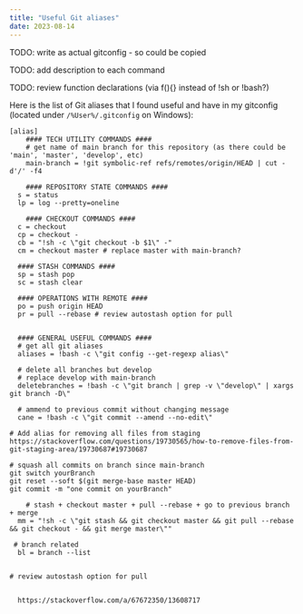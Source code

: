 ```yaml
---
title: "Useful Git aliases"
date: 2023-08-14
---
```


TODO: write as actual gitconfig - so could be copied

TODO: add description to each command

TODO: review function declarations (via f(){} instead of !sh or !bash?)

Here is the list of Git aliases that I found useful and have in my gitconfig (located under `/%User%/.gitconfig` on Windows):

```
[alias]
	#### TECH UTILITY COMMANDS ####
	# get name of main branch for this repository (as there could be 'main', 'master', 'develop', etc)
	main-branch = !git symbolic-ref refs/remotes/origin/HEAD | cut -d'/' -f4

	#### REPOSITORY STATE COMMANDS ####
  s = status
  lp = log --pretty=oneline

	#### CHECKOUT COMMANDS ####
  c = checkout
  cp = checkout -
  cb = "!sh -c \"git checkout -b $1\" -"
  cm = checkout master # replace master with main-branch?

  #### STASH COMMANDS ####
  sp = stash pop
  sc = stash clear

  #### OPERATIONS WITH REMOTE ####
  po = push origin HEAD
  pr = pull --rebase # review autostash option for pull


  #### GENERAL USEFUL COMMANDS ####
  # get all git aliases
  aliases = !bash -c \"git config --get-regexp alias\"

  # delete all branches but develop
  # replace develop with main-branch
  deletebranches = !bash -c \"git branch | grep -v \"develop\" | xargs git branch -D\"

  # ammend to previous commit without changing message
  cane = !bash -c \"git commit --amend --no-edit\"

# Add alias for removing all files from staging
https://stackoverflow.com/questions/19730565/how-to-remove-files-from-git-staging-area/19730687#19730687

# squash all commits on branch since main-branch
git switch yourBranch
git reset --soft $(git merge-base master HEAD)
git commit -m "one commit on yourBranch"

    # stash + checkout master + pull --rebase + go to previous branch + merge
  mm = "!sh -c \"git stash && git checkout master && git pull --rebase && git checkout - && git merge master\""

 # branch related
  bl = branch --list


# review autostash option for pull


  https://stackoverflow.com/a/67672350/13608717

```
